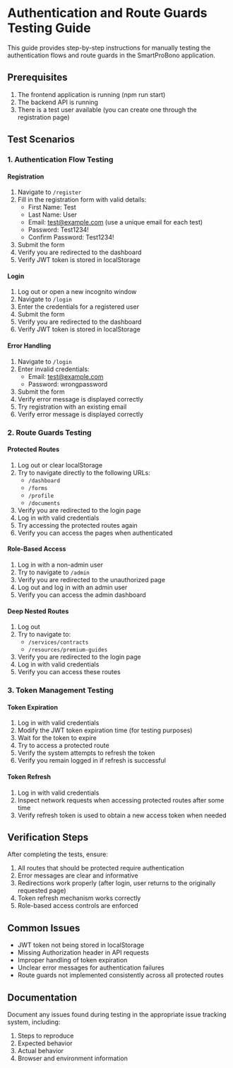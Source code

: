 # Authentication and Route Guards Testing Guide

This guide provides step-by-step instructions for manually testing the authentication flows and route guards in the SmartProBono application.

## Prerequisites

1. The frontend application is running (npm run start)
2. The backend API is running 
3. There is a test user available (you can create one through the registration page)

## Test Scenarios

### 1. Authentication Flow Testing

#### Registration
1. Navigate to `/register`
2. Fill in the registration form with valid details:
   - First Name: Test
   - Last Name: User
   - Email: test@example.com (use a unique email for each test)
   - Password: Test1234!
   - Confirm Password: Test1234!
3. Submit the form
4. Verify you are redirected to the dashboard
5. Verify JWT token is stored in localStorage

#### Login
1. Log out or open a new incognito window
2. Navigate to `/login`
3. Enter the credentials for a registered user
4. Submit the form
5. Verify you are redirected to the dashboard
6. Verify JWT token is stored in localStorage

#### Error Handling
1. Navigate to `/login`
2. Enter invalid credentials:
   - Email: test@example.com
   - Password: wrongpassword
3. Submit the form
4. Verify error message is displayed correctly
5. Try registration with an existing email
6. Verify error message is displayed correctly

### 2. Route Guards Testing

#### Protected Routes
1. Log out or clear localStorage
2. Try to navigate directly to the following URLs:
   - `/dashboard`
   - `/forms`
   - `/profile`
   - `/documents`
3. Verify you are redirected to the login page
4. Log in with valid credentials
5. Try accessing the protected routes again
6. Verify you can access the pages when authenticated

#### Role-Based Access
1. Log in with a non-admin user
2. Try to navigate to `/admin`
3. Verify you are redirected to the unauthorized page
4. Log out and log in with an admin user
5. Verify you can access the admin dashboard

#### Deep Nested Routes
1. Log out
2. Try to navigate to:
   - `/services/contracts`
   - `/resources/premium-guides`
3. Verify you are redirected to the login page
4. Log in with valid credentials
5. Verify you can access these routes

### 3. Token Management Testing

#### Token Expiration
1. Log in with valid credentials
2. Modify the JWT token expiration time (for testing purposes)
3. Wait for the token to expire
4. Try to access a protected route
5. Verify the system attempts to refresh the token
6. Verify you remain logged in if refresh is successful

#### Token Refresh
1. Log in with valid credentials
2. Inspect network requests when accessing protected routes after some time
3. Verify refresh token is used to obtain a new access token when needed

## Verification Steps

After completing the tests, ensure:

1. All routes that should be protected require authentication
2. Error messages are clear and informative
3. Redirections work properly (after login, user returns to the originally requested page)
4. Token refresh mechanism works correctly
5. Role-based access controls are enforced

## Common Issues

- JWT token not being stored in localStorage
- Missing Authorization header in API requests
- Improper handling of token expiration
- Unclear error messages for authentication failures
- Route guards not implemented consistently across all protected routes

## Documentation

Document any issues found during testing in the appropriate issue tracking system, including:
1. Steps to reproduce
2. Expected behavior
3. Actual behavior
4. Browser and environment information 